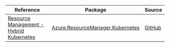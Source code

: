 | Reference | Package | Source |
|---|---|---|
|[Resource Management - Hybrid Kubernetes](resourcemanager.kubernetes-readme.md)|[Azure.ResourceManager.Kubernetes](https://www.nuget.org/packages/Azure.ResourceManager.Kubernetes)|[GitHub](https://github.com/Azure/azure-sdk-for-net/blob/main/sdk/hybridkubernetes/Azure.ResourceManager.Kubernetes)|
